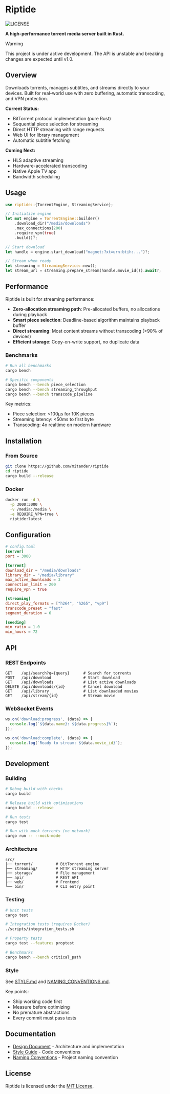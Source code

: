 # Riptide

[![LICENSE](https://img.shields.io/badge/license-MIT-blue.svg)](LICENSE)
<!-- [![CI Status](https://github.com/mitander/riptide/actions/workflows/ci.yml/badge.svg)](https://github.com/mitander/riptide/actions) -->

**A high-performance torrent media server built in Rust.**

> [!WARNING]
> This project is under active development.
> The API is unstable and breaking changes are expected until v1.0.

## Overview

Downloads torrents, manages subtitles, and streams directly to your devices. Built for real-world use with zero buffering, automatic transcoding, and VPN protection.

**Current Status:**
- BitTorrent protocol implementation (pure Rust)
- Sequential piece selection for streaming
- Direct HTTP streaming with range requests
- Web UI for library management
- Automatic subtitle fetching

**Coming Next:**
- HLS adaptive streaming
- Hardware-accelerated transcoding
- Native Apple TV app
- Bandwidth scheduling

## Usage

```rust
use riptide::{TorrentEngine, StreamingService};

// Initialize engine
let mut engine = TorrentEngine::builder()
    .download_dir("/media/downloads")
    .max_connections(200)
    .require_vpn(true)
    .build()?;

// Start download
let handle = engine.start_download("magnet:?xt=urn:btih:...")?;

// Stream when ready
let streaming = StreamingService::new();
let stream_url = streaming.prepare_stream(handle.movie_id()).await?;
```

## Performance

Riptide is built for streaming performance:
- **Zero-allocation streaming path**: Pre-allocated buffers, no allocations during playback
- **Smart piece selection**: Deadline-based algorithm maintains playback buffer
- **Direct streaming**: Most content streams without transcoding (>90% of devices)
- **Efficient storage**: Copy-on-write support, no duplicate data

### Benchmarks

```bash
# Run all benchmarks
cargo bench

# Specific components
cargo bench --bench piece_selection
cargo bench --bench streaming_throughput
cargo bench --bench transcode_pipeline
```

Key metrics:
- Piece selection: <100μs for 10K pieces
- Streaming latency: <50ms to first byte
- Transcoding: 4x realtime on modern hardware

## Installation

### From Source

```bash
git clone https://github.com/mitander/riptide
cd riptide
cargo build --release
```

### Docker

```bash
docker run -d \
  -p 3000:3000 \
  -v /media:/media \
  -e REQUIRE_VPN=true \
  riptide:latest
```

## Configuration

```toml
# config.toml
[server]
port = 3000

[torrent]
download_dir = "/media/downloads"
library_dir = "/media/library"
max_active_downloads = 3
connection_limit = 200
require_vpn = true

[streaming]
direct_play_formats = ["h264", "h265", "vp9"]
transcode_preset = "fast"
segment_duration = 6

[seeding]
min_ratio = 1.0
min_hours = 72
```

## API

### REST Endpoints

```
GET    /api/search?q={query}      # Search for torrents
POST   /api/download              # Start download
GET    /api/downloads             # List active downloads
DELETE /api/downloads/{id}        # Cancel download
GET    /api/library               # List downloaded movies
GET    /api/stream/{id}           # Stream movie
```

### WebSocket Events

```javascript
ws.on('download:progress', (data) => {
  console.log(`${data.name}: ${data.progress}%`);
});

ws.on('download:complete', (data) => {
  console.log(`Ready to stream: ${data.movie_id}`);
});
```

## Development

### Building

```bash
# Debug build with checks
cargo build

# Release build with optimizations
cargo build --release

# Run tests
cargo test

# Run with mock torrents (no network)
cargo run -- --mock-mode
```

### Architecture

```
src/
├── torrent/          # BitTorrent engine
├── streaming/        # HTTP streaming server
├── storage/          # File management
├── api/              # REST API
├── web/              # Frontend
└── bin/              # CLI entry point
```

### Testing

```bash
# Unit tests
cargo test

# Integration tests (requires Docker)
./scripts/integration_tests.sh

# Property tests
cargo test --features proptest

# Benchmarks
cargo bench --bench critical_path
```

### Style

See [STYLE.md](docs/STYLE.md) and [NAMING_CONVENTIONS.md](docs/NAMING_CONVENTIONS.md).

Key points:
- Ship working code first
- Measure before optimizing
- No premature abstractions
- Every commit must pass tests

## Documentation

- [Design Document](docs/DESIGN.md) - Architecture and implementation
- [Style Guide](docs/STYLE.md) - Code conventions
- [Naming Conventions](docs/NAMING_CONVENTIONS.md) - Project naming convention

## License

Riptide is licensed under the [MIT License](LICENSE).

